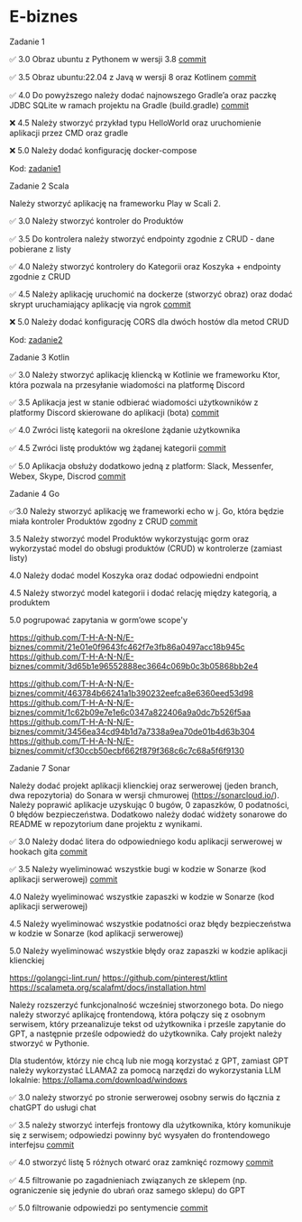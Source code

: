 # E-biznes

Zadanie 1

✅ 3.0 Obraz ubuntu z Pythonem w wersji 3.8 [commit](https://github.com/T-H-A-N-N/E-biznes/commit/43622413911384e7a7b4900e8df92a4c5695c255)

✅ 3.5 Obraz ubuntu:22.04 z Javą w wersji 8 oraz Kotlinem [commit](https://github.com/T-H-A-N-N/E-biznes/commit/f0ab409f03399c382a8e93562a55e0be83612f48)

✅ 4.0 Do powyższego należy dodać najnowszego Gradle’a oraz paczkę JDBC SQLite w ramach projektu na Gradle (build.gradle) [commit](https://github.com/T-H-A-N-N/E-biznes/commit/63d637534deb8682b96efafdc706a898678e8a43)

❌ 4.5 Należy stworzyć przykład typu HelloWorld oraz uruchomienie aplikacji przez CMD oraz gradle

❌ 5.0 Należy dodać konfigurację docker-compose

Kod: [zadanie1](https://github.com/T-H-A-N-N/E-biznes/tree/main/zadanie1)

Zadanie 2 Scala

Należy stworzyć aplikację na frameworku Play w Scali 2.

✅ 3.0 Należy stworzyć kontroler do Produktów

✅ 3.5 Do kontrolera należy stworzyć endpointy zgodnie z CRUD - dane pobierane z listy

✅ 4.0 Należy stworzyć kontrolery do Kategorii oraz Koszyka + endpointy zgodnie z CRUD

✅ 4.5 Należy aplikację uruchomić na dockerze (stworzyć obraz) oraz dodać skrypt uruchamiający aplikację via ngrok [commit](https://github.com/T-H-A-N-N/E-biznes/commit/448a61aff650cc9d95d60a2bc581a21e4bbf1b0c)

❌ 5.0 Należy dodać konfigurację CORS dla dwóch hostów dla metod CRUD

Kod: [zadanie2](https://github.com/T-H-A-N-N/E-biznes/tree/main/zadanie2)

Zadanie 3 Kotlin

✅ 3.0 Należy stworzyć aplikację kliencką w Kotlinie we frameworku Ktor, która pozwala na przesyłanie wiadomości na platformę Discord

✅ 3.5 Aplikacja jest w stanie odbierać wiadomości użytkowników z platformy Discord skierowane do aplikacji (bota) [commit](https://github.com/T-H-A-N-N/E-biznes/commit/62278b29b33d58d15b454d767a89cb408a9eaa35)

✅ 4.0 Zwróci listę kategorii na określone żądanie użytkownika

✅ 4.5 Zwróci listę produktów wg żądanej kategorii [commit](https://github.com/T-H-A-N-N/E-biznes/commit/74214762ad648104a1cae08a40b6f9cea8f6812b)

✅ 5.0 Aplikacja obsłuży dodatkowo jedną z platform: Slack, Messenfer, Webex, Skype, Discrod [commit](https://github.com/T-H-A-N-N/E-biznes/commit/8a2879150456365d0dc3e40e6b338c207ac39416)


Zadanie 4 Go

✅3.0 Należy stworzyć aplikację we frameworki echo w j. Go, która będzie miała kontroler Produktów zgodny z CRUD [commit](https://github.com/T-H-A-N-N/E-biznes/commit/0bbf0f83034a1223e59e26238c32458d7d471c12)

3.5 Należy stworzyć model Produktów wykorzystując gorm oraz wykorzystać model do obsługi produktów (CRUD) w kontrolerze (zamiast listy)

4.0 Należy dodać model Koszyka oraz dodać odpowiedni endpoint

4.5 Należy stworzyć model kategorii i dodać relację między kategorią, a produktem

5.0 pogrupować zapytania w gorm’owe scope'y



https://github.com/T-H-A-N-N/E-biznes/commit/21e01e0f9643fc462f7e3fb86a0497acc18b945c
https://github.com/T-H-A-N-N/E-biznes/commit/3d65b1e96552888ec3664c069b0c3b05868bb2e4

https://github.com/T-H-A-N-N/E-biznes/commit/463784b66241a1b390232eefca8e6360eed53d98
https://github.com/T-H-A-N-N/E-biznes/commit/1c62b09e7e1e6c0347a822406a9a0dc7b526f5aa
https://github.com/T-H-A-N-N/E-biznes/commit/3456ea34cd94b1d7a7338a9ea70de01b4d63b304
https://github.com/T-H-A-N-N/E-biznes/commit/cf30ccb50ecbf662f879f368c6c7c68a5f6f9130



Zadanie 7 Sonar

Należy dodać projekt aplikacji klienckiej oraz serwerowej (jeden branch, dwa repozytoria) do Sonara w wersji chmurowej (https://sonarcloud.io/). Należy poprawić aplikacje uzyskując 0 bugów, 0 zapaszków, 0 podatności, 0 błędów bezpieczeństwa. Dodatkowo należy dodać widżety sonarowe do README w repozytorium dane projektu z wynikami.

✅ 3.0 Należy dodać litera do odpowiedniego kodu aplikacji serwerowej w hookach gita [commit](https://github.com/T-H-A-N-N/E-biznes/commit/dd16d8b980d4f5f6be65cb9cb8cb95e3885fdafc)

✅ 3.5 Należy wyeliminować wszystkie bugi w kodzie w Sonarze (kod aplikacji serwerowej) [commit](https://github.com/T-H-A-N-N/E-biznes/commit/81df5d874799f35f1f8706328846a2fe7abf0874)

4.0 Należy wyeliminować wszystkie zapaszki w kodzie w Sonarze (kod aplikacji serwerowej)

4.5 Należy wyeliminować wszystkie podatności oraz błędy bezpieczeństwa w kodzie w Sonarze (kod aplikacji serwerowej)

5.0 Należy wyeliminować wszystkie błędy oraz zapaszki w kodzie aplikacji klienckiej

https://golangci-lint.run/ https://github.com/pinterest/ktlint https://scalameta.org/scalafmt/docs/installation.html

Należy rozszerzyć funkcjonalność wcześniej stworzonego bota. Do niego należy stworzyć aplikajcę frontendową, która połączy się z osobnym serwisem, który przeanalizuje tekst od użytkownika i prześle zapytanie do GPT, a następnie prześle odpowiedź do użytkownika. Cały projekt należy stworzyć w Pythonie.

Dla studentów, którzy nie chcą lub nie mogą korzystać z GPT, zamiast GPT należy wykorzystać LLAMA2 za pomocą narzędzi do wykorzystania LLM lokalnie: https://ollama.com/download/windows

✅ 3.0 należy stworzyć po stronie serwerowej osobny serwis do łącznia z chatGPT do usługi chat

✅ 3.5 należy stworzyć interfejs frontowy dla użytkownika, który komunikuje się z serwisem; odpowiedzi powinny być wysyałen do frontendowego interfejsu [commit]()

✅ 4.0 stworzyć listę 5 różnych otwarć oraz zamknięć rozmowy [commit]()

✅ 4.5 filtrowanie po zagadnieniach związanych ze sklepem (np. ograniczenie się jedynie do ubrań oraz samego sklepu) do GPT

✅ 5.0 filtrowanie odpowiedzi po sentymencie [commit]()

